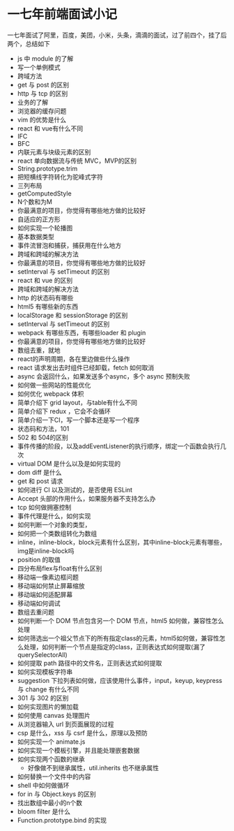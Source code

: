# 一七年前端面试小记

一七年面试了阿里，百度，美团，小米，头条，滴滴的面试，过了前四个，挂了后两个，总结如下

+ js 中 module 的了解
+ 写一个单例模式
+ 跨域方法
+ get 与 post 的区别
+ http 与 tcp 的区别
+ 业务的了解
+ 浏览器的缓存问题
+ vim 的优势是什么
+ react 和 vue有什么不同
+ IFC
+ BFC
+ 内联元素与块级元素的区别
+ react 单向数据流与传统 MVC，MVP的区别
+ String.prototype.trim
+ 把短横线字符转化为驼峰式字符
+ 三列布局
+ getComputedStyle
+ N个数和为M
+ 你最满意的项目，你觉得有哪些地方做的比较好
+ 自适应的正方形
+ 如何实现一个轮播图
+ 基本数据类型
+ 事件流冒泡和捕获，捕获用在什么地方
+ 跨域和跨域的解决方法
+ 你最满意的项目，你觉得有哪些地方做的比较好
+ setInterval 与 setTimeout 的区别
+ react 和 vue 的区别
+ 跨域和跨域的解决方法
+ http 的状态码有哪些
+ html5 有哪些新的东西
+ localStorage 和 sessionStorage 的区别
+ setInterval 与 setTimeout 的区别
+ webpack 有哪些东西，有哪些loader 和 plugin
+ 你最满意的项目，你觉得有哪些地方做的比较好
+ 数组去重，就地
+ react的声明周期，各在里边做些什么操作
+ react 请求发出去时组件已经卸载，fetch 如何取消
+ async 会返回什么，如果发送多个async，多个 async 预制失败
+ 如何做一些网站的性能优化
+ 如何优化 webpack 体积
+ 简单介绍下 grid layout，与table有什么不同
+ 简单介绍下 redux ，它会不会循环
+ 简单介绍一下CI，写一个脚本还是写一个程序
+ 状态码和方法，101
+ 502 和 504的区别
+ 事件传播的阶段，以及addEventListener的执行顺序，绑定一个函数会执行几次
+ virtual DOM 是什么以及是如何实现的
+ dom diff 是什么
+ get 和 post 请求
+ 如何进行 CI 以及测试的，是否使用 ESLint
+ Accept 头部的作用什么，如果服务器不支持怎么办
+ tcp 如何做拥塞控制
+ 事件代理是什么，如何实现
+ 如何判断一个对象的类型，
+ 如何把一个类数组转化为数组
+ inline，inline-block，block元素有什么区别，其中inline-block元素有哪些，img是inline-block吗
+ position 的取值
+ 四分布局flex与float有什么区别
+ 移动端一像素边框问题
+ 移动端如何禁止屏幕缩放
+ 移动端如何适配屏幕
+ 移动端如何调试
+ 数组去重问题
+ 如何判断一个 DOM 节点包含另一个 DOM 节点，html5 如何做，兼容性怎么处理
+ 如何筛选出一个祖父节点下的所有指定class的元素，html5如何做，兼容性怎么处理，如何判断一个节点是指定的class，正则表达式如何提取(漏了querySelectorAll)
+ 如何提取 path 路径中的文件名，正则表达式如何提取
+ 如何实现模板字符串
+ suggestion 下拉列表如何做，应该使用什么事件，input，keyup, keypress 与 change 有什么不同
+ 301 与 302 的区别
+ 如何实现图片的懒加载
+ 如何使用 canvas 处理图片
+ 从浏览器输入 url 到页面展现的过程
+ csp 是什么，xss 与 csrf 是什么，原理以及预防
+ 如何实现一个 animate.js
+ 如何实现一个模板引擎，并且能处理嵌套数据
+ 如何实现两个函数的继承
  + 好像做不到继承属性，util.inherits 也不继承属性
+ 如何替换一个文件中的内容
+ shell 中如何做循环
+ for in 与 Object.keys 的区别
+ 找出数组中最小的n个数
+ bloom filter 是什么
+ Function.prototype.bind 的实现

